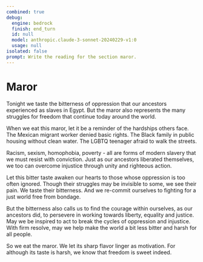 ```yaml
---
combined: true
debug:
  engine: bedrock
  finish: end_turn
  id: null
  model: anthropic.claude-3-sonnet-20240229-v1:0
  usage: null
isolated: false
prompt: Write the reading for the section maror.
---
```


# Maror

Tonight we taste the bitterness of oppression that our ancestors experienced as slaves in Egypt. But the maror also represents the many struggles for freedom that continue today around the world.

When we eat this maror, let it be a reminder of the hardships others face. The Mexican migrant worker denied basic rights. The Black family in public housing without clean water. The LGBTQ teenager afraid to walk the streets.

Racism, sexism, homophobia, poverty - all are forms of modern slavery that we must resist with conviction. Just as our ancestors liberated themselves, we too can overcome injustice through unity and righteous action.

Let this bitter taste awaken our hearts to those whose oppression is too often ignored. Though their struggles may be invisible to some, we see their pain. We taste their bitterness. And we re-commit ourselves to fighting for a just world free from bondage.

But the bitterness also calls us to find the courage within ourselves, as our ancestors did, to persevere in working towards liberty, equality and justice. May we be inspired to act to break the cycles of oppression and injustice. With firm resolve, may we help make the world a bit less bitter and harsh for all people.

So we eat the maror. We let its sharp flavor linger as motivation. For although its taste is harsh, we know that freedom is sweet indeed.
